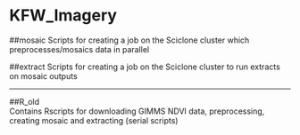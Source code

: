 # KFW_Imagery

##mosaic
Scripts for creating a job on the Sciclone cluster which preprocesses/mosaics data in parallel

##extract
Scripts for creating a job on the Sciclone cluster to run extracts on mosaic outputs

***

##R_old   
Contains Rscripts for downloading GIMMS NDVI data, preprocessing, creating mosaic and extracting (serial scripts)

